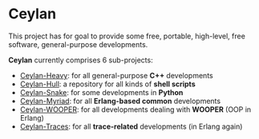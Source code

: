 Ceylan
======

This project has for goal to provide some free, portable, high-level, free software, general-purpose developments.	 

**Ceylan** currently comprises 6 sub-projects:

 - [Ceylan-Heavy](https://github.com/Olivier-Boudeville/Ceylan-Heavy): for all general-purpose **C++** developments
 - [Ceylan-Hull](https://github.com/Olivier-Boudeville/Ceylan-Hull): a repository for all kinds of **shell scripts**
 - [Ceylan-Snake](https://github.com/Olivier-Boudeville/Ceylan-Snake): for some developments in **Python**
 - [Ceylan-Myriad](https://github.com/Olivier-Boudeville/Ceylan-Myriad): for all **Erlang-based common** developments
 - [Ceylan-WOOPER](https://github.com/Olivier-Boudeville/Ceylan-WOOPER): for all developments dealing with **WOOPER** (OOP in Erlang)   
 - [Ceylan-Traces](https://github.com/Olivier-Boudeville/Ceylan-Traces): for all **trace-related** developments (in Erlang again)
